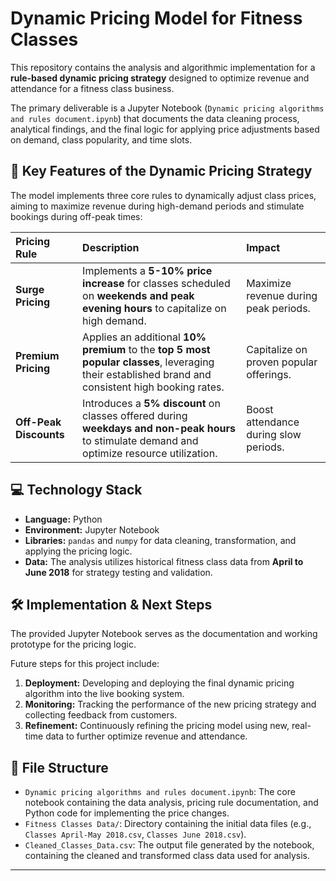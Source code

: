 # Dynamic Pricing Model for Fitness Classes

This repository contains the analysis and algorithmic implementation for a **rule-based dynamic pricing strategy** designed to optimize revenue and attendance for a fitness class business.

The primary deliverable is a Jupyter Notebook (`Dynamic pricing algorithms and rules document.ipynb`) that documents the data cleaning process, analytical findings, and the final logic for applying price adjustments based on demand, class popularity, and time slots.

## 🚀 Key Features of the Dynamic Pricing Strategy

The model implements three core rules to dynamically adjust class prices, aiming to maximize revenue during high-demand periods and stimulate bookings during off-peak times:

| Pricing Rule | Description | Impact |
| :--- | :--- | :--- |
| **Surge Pricing** | Implements a **5-10% price increase** for classes scheduled on **weekends and peak evening hours** to capitalize on high demand. | Maximize revenue during peak periods. |
| **Premium Pricing** | Applies an additional **10% premium** to the **top 5 most popular classes**, leveraging their established brand and consistent high booking rates. | Capitalize on proven popular offerings. |
| **Off-Peak Discounts** | Introduces a **5% discount** on classes offered during **weekdays and non-peak hours** to stimulate demand and optimize resource utilization. | Boost attendance during slow periods. |

## 💻 Technology Stack

* **Language:** Python
* **Environment:** Jupyter Notebook
* **Libraries:** `pandas` and `numpy`  for data cleaning, transformation, and applying the pricing logic.
* **Data:** The analysis utilizes historical fitness class data from **April to June 2018** for strategy testing and validation.

## 🛠️ Implementation & Next Steps

The provided Jupyter Notebook serves as the documentation and working prototype for the pricing logic.

Future steps for this project include:

1.  **Deployment:** Developing and deploying the final dynamic pricing algorithm into the live booking system.
2.  **Monitoring:** Tracking the performance of the new pricing strategy and collecting feedback from customers.
3.  **Refinement:** Continuously refining the pricing model using new, real-time data to further optimize revenue and attendance.

## 📂 File Structure

* `Dynamic pricing algorithms and rules document.ipynb`: The core notebook containing the data analysis, pricing rule documentation, and Python code for implementing the price changes.
* `Fitness Classes Data/`: Directory containing the initial data files (e.g., `Classes April-May 2018.csv`, `Classes June 2018.csv`).
* `Cleaned_Classes_Data.csv`: The output file generated by the notebook, containing the cleaned and transformed class data used for analysis.

---
